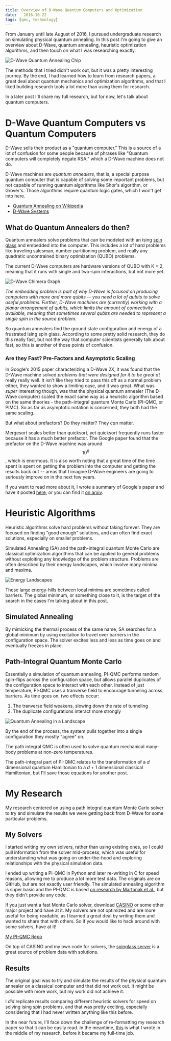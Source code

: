 ```yaml
---
title: Overview of D-Wave Quantum Computers and Optimization
date:   2016-10-22
tags: [qmc, technology]
---
```


From January until late August of 2016, I pursued undergraduate research on simulating physical quantum annealing. In this post I'm going to give an overview about D-Wave, quantum annealing, heuristic optimization algorithms, and then touch on what I was researching exactly.

<!--more-->

<img alt="D-Wave Quantum Annealing Chip" src="{{site.baseurl}}/media/dwave-chip.jpg">

The methods that I tried didn't work out, but it was a pretty interesting journey. By the end, I had learned how to learn from research papers, a great deal about quantum mechanics and optimization algorithms, and that I liked building research tools a lot more than using them for research.

In a later post I'll share my full research, but for now, let's talk about quantum computers.

# D-Wave Quantum Computers vs Quantum Computers
D-Wave sells their product as a "quantum computer." This is a source of a lot of confusion for some people because of phrases like "Quantum computers will completely negate RSA," which a D-Wave machine does not do.

D-Wave machines are *quantum annealers*, that is, a special purpose quantum computer that is capable of solving some important problems, but not capable of running quantum algorithms like Shor's algorithm, or Grover's. Those algorithms require quantum logic gates, which I won't get into here.

* [Quantum Annealing on Wikipedia](https://en.wikipedia.org/wiki/Quantum_annealing)
* [D-Wave Systems](www.dwavesys.com)

## What do Quantum Annealers do then?
Quantum annealers solve problems that can be modeled with an ising [spin glass](https://en.wikipedia.org/wiki/Spin_glass) and embedded into the computer. This includes a lot of hard problems like traveling salesman, number partitioning problem, and really any quadratic uncontrained binary optimization (QUBO) problems.

The current D-Wave computers are hardware versions of QUBO with K = 2, meaning that it runs with single and two-spin interactions, but not more yet.

<img alt="D-Wave Chimera Graph" src="{{site.baseurl}}/media/dwave-chimera.png">

*The embedding problem is part of why D-Wave is focused on producing computers with more and more qubits -- you need a lot of qubits to solve useful problems. Further, D-Wave machines are (currently) working with a planar arrangement of qubits, which limits the amount of connectivity available, meaning that sometimes several qubits are needed to represent a single spin in the source problem.*

So quantum annealers find the ground state configuration and energy of a frustrated ising spin glass. According to some pretty solid research, they do this really fast, but not the way that computer scientists generally talk about fast, so this is another of those points of confusion.

### Are they Fast? Pre-Factors and Asymptotic Scaling
In Google's 2015 paper characterizing a D-Wave 2X, it was found that the D-Wave machine solved *problems that were designed for it to be great at* really really well. It isn't like they tried to pass this off as a normal problem either, they wanted to show a limiting case, and it was great. What was *super* interesting though, was that the physical quantum annealer (The D-Wave computer) scaled the exact same way as a heuristic algorithm based on the same theories - the path-integral quantum Monte Carlo (PI-QMC, or PIMC). So as far as asymptotic notation is concerned, they both had the same scaling.

But what about prefactors? Do they matter? They *can* matter.

Mergesort scales better than quicksort, yet quicksort frequently runs faster because it has a much better prefactor. The Google paper found that the prefactor on the D-Wave machine was around $$10^8$$, which is enormous. It is also worth noting that a great time of the time spent is spent on getting the problem into the computer and getting the results back out -- areas that I imagine D-Wave engineers are going to seriously improve on in the next few years.

If you want to read more about it, I wrote a summary of Google's paper and have it posted [here](http://ezrasavard.com/posts/computational-value-quantum-tunneling/), or you can find it [on arxiv](https://arxiv.org/abs/1512.02206v3).

# Heuristic Algorithms
Heuristic algorithms solve hard problems without taking forever. They are focused on finding "good enough" solutions, and can often find exact solutions, especially on smaller problems.

Simulated Annealing (SA) and the path-integral quantum Monte Carlo are classical optimization algorithms that can be applied to general problems without exploiting any knowledge of the problem structure. Problems are often described by their energy landscapes, which involve many minima and maxima.

<img alt="Energy Landscapes" src="{{site.baseurl}}/media/energy-landscape.png">

These large energy-hills between local minima are sometimes called barriers. The global minimum, or something close to it, is the target of the search in the cases I'm talking about in this post.
 
## Simulated Annealing
By mimicking the thermal process of the same name, SA searches for a global minimum by using excitation to travel over barriers in the configuration space. The solver excites less and less as time goes on and eventually freezes in place.

## Path-Integral Quantum Monte Carlo
Essentially a simulation of quantum annealing, PI-QMC performs random spin-flips across the configuration space, but allows parallel duplicates of the configuration space to interact with each other. Instead of just temperature, PI-QMC uses a tranverse field to encourage tunneling across barriers. As time goes on, two effects occur:

1. The tranverse field weakens, slowing down the rate of tunneling
2. The duplicate configurations interact more strongly

<img alt="Quantum Annealing in a Landscape" src="{{site.baseurl}}/media/qa-plot.jpg">

By the end of the process, the system pulls together into a single configuration they mostly "agree" on.

The path integral QMC is often used to solve quantum mechanical many-body problems at non-zero temperatures.

The path-integral part of PI-QMC relates to the transformation of a *d* dimensional quantum Hamiltonian to a *d + 1* dimensional classical Hamiltonian, but I'll save those equations for another post.

# My Research
My research centered on using a path integral quantum Monte Carlo solver to try and simulate the results we were getting back from D-Wave for some particular problems.

## My Solvers
I started writing my own solvers, rather than using existing ones, so I could pull information from the solver mid-process, which was useful for understanding what was going on under-the-hood and exploring relationships with the physical simulation data.

I ended up writing a PI-QMC in Python and later re-writing in C for speed reasons, allowing me to produce a lot more test data. The originals are on GitHub, but are not exactly user friendly. The simulated annealing algorithm is super basic and the PI-QMC is based [on research by Martonak et al.](http://journals.aps.org/prb/abstract/10.1103/PhysRevB.66.094203), but they didn't provide any code.

If you just want a fast Monte Carlo solver, download [CASINO](https://vallico.net/casinoqmc/what-is-casino/) or some other major project and have at it. My solvers are not optimized and are more useful for being readable, as I learned a great deal by writing them and wanted to share that with others. So if you would like to hack around with some solvers, have at it!

[My PI-QMC Repo](www.github.com/ezrasavard/qmc)

On top of CASINO and my own code for solvers, the [spinglass server](http://www.informatik.uni-koeln.de/spinglass/) is a great source of problem data with solutions.


## Results
The original goal was to try and simulate the results of the physical quantum annealer on a classical computer and that did not work out. It might be possible with more work, but my work did not achieve it.

I *did* replicate results comparing different heuristic solvers for speed on solving ising spin problems, and that was pretty exciting, especially considering that I had never written anything like this before.

In the near future, I'll face down the challenge of re-formatting my research paper so that it can be easily read. In the meantime, [this](	http://hdl.handle.net/2429/58266) is what I wrote in the middle of my research, before it became my full-time job.
